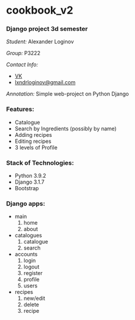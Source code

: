 # cookbook_v2
### Django project 3d semester

*Student:* Alexander Loginov

*Group:* P3222

*Contact Info:*
* [VK](http://vk.com/idallogan)
* lxndrloginov@gmail.com

*Annotation:* Simple web-project on Python Django

### Features:
* Catalogue
* Search by Ingredients (possibly by name)
* Adding recipes
* Editing recipes
* 3 levels of Profile

### Stack of Technologies:
* Python 3.9.2
* Django 3.1.7
* Bootstrap

### Django apps:
* main
  1. home
  1. about
* catalogues
  1. catalogue
  1. search
* accounts
  1. login
  2. logout
  3. register
  4. profile
  5. users
* recipes
  1. new/edit
  1. delete
  1. recipe
